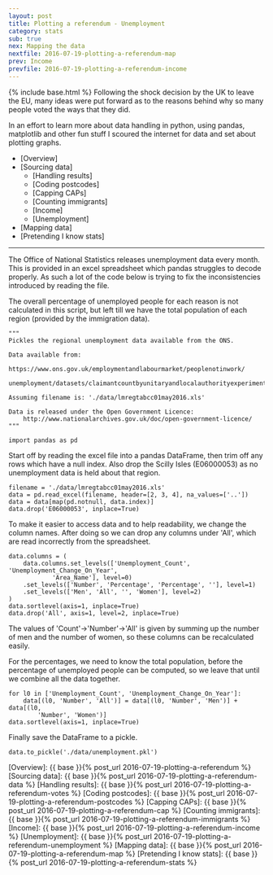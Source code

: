 ```yaml
---
layout: post
title: Plotting a referendum - Unemployment
category: stats
sub: true
nex: Mapping the data
nextfile: 2016-07-19-plotting-a-referendum-map
prev: Income
prevfile: 2016-07-19-plotting-a-referendum-income
---
```

{% include base.html %}
Following the shock decision by the UK to leave the EU, many ideas were put 
forward as to the reasons behind why so many people voted the ways that they 
did. 

In an effort to learn more about data handling in python, using pandas, 
matplotlib and other fun stuff I scoured the internet for data and set about 
plotting graphs. 

* [Overview] 
* [Sourcing data]
    * [Handling results]
    * [Coding postcodes]
    * [Capping CAPs]
    * [Counting immigrants]
    * [Income]
    * [Unemployment]
* [Mapping data]
* [Pretending I know stats]

---

The Office of National Statistics releases unemployment data every month. This
is provided in an excel spreadsheet which pandas struggles to decode properly.
As such a lot of the code below is trying to fix the inconsistencies introduced
by reading the file.

The overall percentage of unemployed people for each reason is not calculated in
this script, but left till we have the total population of each region (provided
by the immigration data).

```
"""
Pickles the regional unemployment data available from the ONS.

Data available from:
		https://www.ons.gov.uk/employmentandlabourmarket/peoplenotinwork/
		unemployment/datasets/claimantcountbyunitaryandlocalauthorityexperimental

Assuming filename is: './data/lmregtabcc01may2016.xls'

Data is released under the Open Government Licence:
	http://www.nationalarchives.gov.uk/doc/open-government-licence/
"""

import pandas as pd
```

Start off by reading the excel file into a pandas DataFrame, then trim off any
rows which have a null index. Also drop the Scilly Isles (E06000053) as no
unemployment data is held about that region.

```
filename = './data/lmregtabcc01may2016.xls'
data = pd.read_excel(filename, header=[2, 3, 4], na_values=['..'])
data = data[map(pd.notnull, data.index)]
data.drop('E06000053', inplace=True)
```

To make it easier to access data and to help readability, we change the column
names. After doing so we can drop any columns under 'All', which are read
incorrectly from the spreadsheet.

```
data.columns = (
    data.columns.set_levels(['Unemployment_Count', 'Unemployment_Change_On_Year',
		    'Area_Name'], level=0)
    .set_levels(['Number', 'Percentage', 'Percentage', ''], level=1)
    .set_levels(['Men', 'All', '', 'Women'], level=2)
)
data.sortlevel(axis=1, inplace=True)
data.drop('All', axis=1, level=2, inplace=True)
```

The values of 'Count'->'Number'->'All' is given by summing up the number of men
and the number of women, so these columns can be recalculated easily.

For the percentages, we need to know the total population, before the percentage
of unemployed people can be computed, so we leave that until we combine all the
data together.

```
for l0 in ['Unemployment_Count', 'Unemployment_Change_On_Year']:
    data[(l0, 'Number', 'All')] = data[(l0, 'Number', 'Men')] + data[(l0,
        'Number', 'Women')]
data.sortlevel(axis=1, inplace=True)
```

Finally save the DataFrame to a pickle.

```
data.to_pickle('./data/unemployment.pkl')
```


[Overview]: {{ base }}{% post_url 2016-07-19-plotting-a-referendum %}
[Sourcing data]: {{ base }}{% post_url 2016-07-19-plotting-a-referendum-data %}
[Handling results]: {{ base }}{% post_url 2016-07-19-plotting-a-referendum-votes %}
[Coding postcodes]: {{ base }}{% post_url 2016-07-19-plotting-a-referendum-postcodes %}
[Capping CAPs]: {{ base }}{% post_url 2016-07-19-plotting-a-referendum-cap %}
[Counting immigrants]: {{ base }}{% post_url 2016-07-19-plotting-a-referendum-immigrants %}
[Income]: {{ base }}{% post_url 2016-07-19-plotting-a-referendum-income %}
[Unemployment]: {{ base }}{% post_url 2016-07-19-plotting-a-referendum-unemployment %}
[Mapping data]: {{ base }}{% post_url 2016-07-19-plotting-a-referendum-map %}
[Pretending I know stats]:  {{ base }}{% post_url 2016-07-19-plotting-a-referendum-stats %}